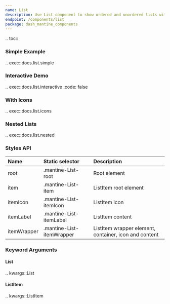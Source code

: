 ```yaml
---
name: List
description: Use List component to show ordered and unordered lists with icon support.
endpoint: /components/list
package: dash_mantine_components
---
```


.. toc::

### Simple Example

.. exec::docs.list.simple

### Interactive Demo

.. exec::docs.list.interactive
    :code: false

### With Icons

.. exec::docs.list.icons

### Nested Lists

.. exec::docs.list.nested

### Styles API

| Name        | Static selector           | Description                                           |
|:------------|:--------------------------|:------------------------------------------------------|
| root        | .mantine-List-root        | Root element                                          |
| item        | .mantine-List-item        | ListItem root element                                 |
| itemIcon    | .mantine-List-itemIcon    | ListItem icon                                         |
| itemLabel   | .mantine-List-itemLabel   | ListItem content                                      |
| itemWrapper | .mantine-List-itemWrapper | ListItem wrapper element, container, icon and content |

### Keyword Arguments

#### List

.. kwargs::List

#### ListItem

.. kwargs::ListItem
